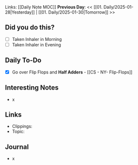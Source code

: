 Links: [[Daily Note MOC]]
**Previous Day**: << [[01. Daily/2025-01-28|Yesterday]] | [[01. Daily/2025-01-30|Tomorrow]] >>

## Did you do this?
 - [ ] Taken Inhaler in Morning
 - [ ] Taken Inhaler in Evening
## Daily To-Do
- [x] Go over Flip Flops and **Half Adders** - [[CS - NY- Flip-Flops]]
## Interesting Notes
- x
## Links
- Clippings:
- Topic:
## Journal
- x
